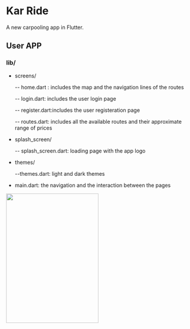 # Kar Ride

A new carpooling app in Flutter.

## User APP

### lib/

- screens/

    -- home.dart : includes the map and the navigation lines of the routes
    
    -- login.dart: includes the user login page
    
    -- register.dart:includes the user registeration page

    -- routes.dart: includes all the available routes and their approximate range of prices

- splash_screen/

    -- splash_screen.dart: loading page with the app logo

- themes/

    --themes.dart: light and dark themes

- main.dart: the navigation and the interaction between the pages 

<img src='assets/images/logo.png' height = '350'  width='250'>